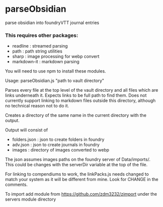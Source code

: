 # parseObsidian
parse obsidian into foundryVTT journal entries

### This requires other packages:

- readline    : streamed parsing
- path        : path string utilities
- sharp       : image processing for webp convert
- markdown-it : markdown parsing

You will need to use npm to install these modules.

Usage: parseObsidian.js "path to vault directory"

Parses every file at the top level of the vault directory and all files which are links underneath it.  Expects links to be full path to find them.  Does not currently support linking to markdown files outside this directory, although no technical reason not to do it.

Creates a directory of the same name in the current directory with the output.

Output will consist of
- folders.json : json to create folders in foundry
- adv.json     : json to create journals in foundry
- images       : directory of images converted to webp

The json assumes images paths on the foundry server of Data/imports/<vaultDirName>.
This could be changes with the serverDir variable at the top of the file.

For linking to compendiums to work, the linkPacks.js needs changed to match your system as it will be different from mine.  Look for CHANGE in the comments.

To import add module from
   https://github.com/zdm3232/zimport
under the servers module directory


       

